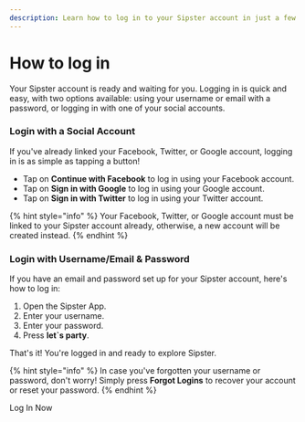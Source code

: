```yaml
---
description: Learn how to log in to your Sipster account in just a few simple steps!
---
```


# How to log in

Your Sipster account is ready and waiting for you. Logging in is quick and easy, with two options available: using your username or email with a password, or logging in with one of your social accounts.

### Login with a Social Account

If you've already linked your Facebook, Twitter, or Google account, logging in is as simple as tapping a button!

* Tap on **Continue with Facebook** to log in using your Facebook account.
* Tap on **Sign in with Google** to log in using your Google account.
* Tap on **Sign in with Twitter** to log in using your Twitter account.

{% hint style="info" %}
Your Facebook, Twitter, or Google account must be linked to your Sipster account already, otherwise, a new account will be created instead.
{% endhint %}

### Login with Username/Email & Password

If you have an email and password set up for your Sipster account, here's how to log in:

1. Open the Sipster App.
2. Enter your username.
3. Enter your password.
4. Press **let\`s party**.

That's it! You're logged in and ready to explore Sipster.

{% hint style="info" %}
In case you've forgotten your username or password, don't worry! Simply press **Forgot Logins** to recover your account or reset your password.
{% endhint %}

Log In Now
